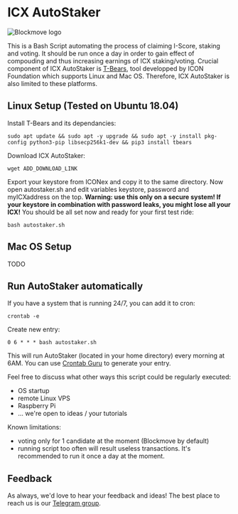 # ICX AutoStaker
![Blockmove logo](https://i.imgur.com/eMSxYRR.png)

This is a Bash Script automating the process of claiming I-Score, staking and voting. It should be run once a day in order to gain effect of compouding and thus increasing earnings of ICX staking/voting.
Crucial component of ICX AutoStaker is [T-Bears](https://github.com/icon-project/t-bears), tool developped by ICON Foundation which supports Linux and Mac OS. Therefore, ICX AutoStaker is also limited to these platforms.

## Linux Setup (Tested on Ubuntu 18.04)
Install T-Bears and its dependancies:
```
sudo apt update && sudo apt -y upgrade && sudo apt -y install pkg-config python3-pip libsecp256k1-dev && pip3 install tbears
```
Download ICX AutoStaker:
```
wget ADD_DOWNLOAD_LINK
```
Export your keystore from ICONex and copy it to the same directory. Now open autostaker.sh and edit variables keystore, password and myICXaddress on the top. **Warning: use this only on a secure system! If your keystore in combination with password leaks, you might lose all your ICX!**
You should be all set now and ready for your first test ride:
```
bash autostaker.sh
```

## Mac OS Setup
TODO

## Run AutoStaker automatically
If you have a system that is running 24/7, you can add it to cron:
```
crontab -e
```
Create new entry:
```
0 6 * * * bash autostaker.sh
```
This will run AutoStaker (located in your home directory) every morning at 6AM. You can use [Crontab Guru](https://crontab.guru) to generate your entry.

Feel free to discuss what other ways this script could be regularly executed:
- OS startup
- remote Linux VPS
- Raspberry Pi
- ... we're open to ideas / your tutorials

Known limitations:
- voting only for 1 candidate at the moment (Blockmove by default)
- running script too often will result useless transactions. It's recommended to run it once a day at the moment.

## Feedback
As always, we'd love to hear your feedback and ideas! The best place to reach us is our [Telegram group](https://t.me/blockmove).
